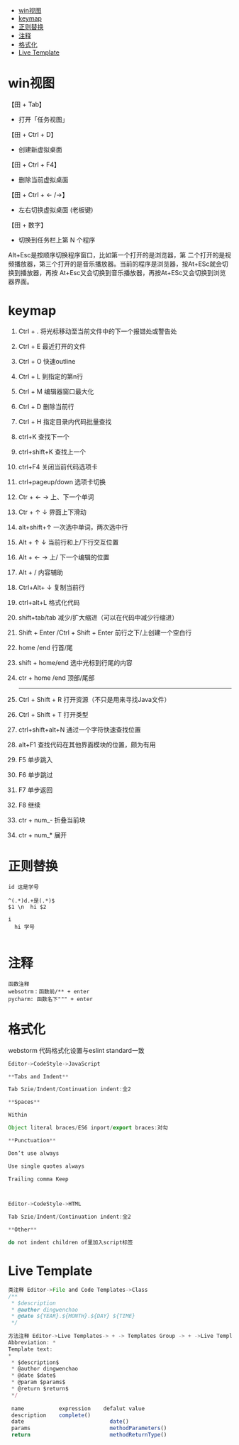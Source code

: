- [ win视图](#head1)
- [ keymap](#head2)
- [ 正则替换](#head3)
- [ 注释](#head4)
- [ 格式化](#head5)
- [Live Template](#head6)
# <span id="head1"> win视图</span>

【田 + Tab】

- 打开「任务视图」

【田 + Ctrl + D】

- 创建新虚拟桌面

【田 + Ctrl + F4】

- 删除当前虚拟桌面

【田 + Ctrl + ← /→】

- 左右切换虚拟桌面 (老板键)





【田 + 数字】

- 切换到任务栏上第 N 个程序

AIt+Esc是按顺序切换程序窗口，比如第一个打开的是浏览器，第
二个打开的是视频播放器，第三个打开的是音乐播放器。当前的程序是浏览器，按At+ESc就会切换到播放器，再按
At+Esc又会切换到音乐播放器，再按At+ESc又会切换到浏览器界面。

# <span id="head2"> keymap</span>

1. Ctrl + .                                                        将光标移动至当前文件中的下一个报错处或警告处

2. Ctrl + E                                                       最近打开的文件

3. Ctrl + O                                                       快速outline

4. Ctrl + L                                                        到指定的第n行

5. Ctrl + M                                                      编辑器窗口最大化

6. Ctrl + D                                                       删除当前行

7. Ctrl + H                                                       指定目录内代码批量查找

8. ctrl+K                                                       	查找下一个

9. ctrl+shift+K	                                             查找上一个

10. ctrl+F4	                                                     关闭当前代码选项卡

11. ctrl+pageup/down                                     选项卡切换

12. Ctr + ← →                                                   上、下一个单词

13. Ctr + ↑ ↓                                                        界面上下滑动

14. alt+shift+↑     	                                           一次选中单词，两次选中行

15. Alt + ↑ ↓                                                         当前行和上/下行交互位置

16. Alt + ← →                                                     上/ 下一个编辑的位置

17. Alt + /                                                             内容辅助

18. Ctrl+Alt+ ↓                                                     复制当前行

19. ctrl+alt+L	                                                   格式化代码

20. shift+tab/tab	                                            减少/扩大缩进（可以在代码中减少行缩进）

21. Shift + Enter /Ctrl + Shift + Enter               前行之下/上创建一个空白行

22. home /end                                                    行首/尾

23. shift + home/end                                          选中光标到行尾的内容

24. ctr + home /end                                           顶部/尾部

    --------------------------------------------------

25. Ctrl + Shift + R    打开资源（不只是用来寻找Java文件）

26. Ctrl + Shift + T    打开类型

27. ctrl+shift+alt+N	通过一个字符快速查找位置

28. alt+F1	查找代码在其他界面模块的位置，颇为有用

29. F5	单步跳入

30. F6	单步跳过

31. F7	单步返回

32. F8	继续

33. ctr + num_- 折叠当前块

34. ctr + num_* 展开



# <span id="head3"> 正则替换</span>

```
id 这是学号

^(.*)d.+是(.*)$
$1 \n  hi $2

i 
  hi 学号
  

```



# <span id="head4"> 注释</span>

```
函数注释
websotrm：函数前/** + enter
pycharm: 函数名下""" + enter
```



# <span id="head5"> 格式化</span>

webstorm 代码格式化设置与eslint standard一致

```js
Editor->CodeStyle->JavaScript

**Tabs and Indent**

Tab Szie/Indent/Continuation indent:全2

**Spaces** 

Within

Object literal braces/ES6 inport/export braces:对勾

**Punctuation**

Don’t use always

Use single quotes always

Trailing comma Keep



Editor->CodeStyle->HTML

Tab Szie/Indent/Continuation indent:全2

**Other**

do not indent children of里加入script标签
```

# <span id="head6">Live Template</span>

```js
类注释 Editor->File and Code Templates->Class
/**
 * $description
 * @author dingwenchao
 * @date ${YEAR}.${MONTH}.${DAY} ${TIME}
 */
 
方法注释 Editor->Live Templates-> + -> Templates Group -> + ->Live Templates
Abbreviation: * 
Template text:
*
 * $description$
 * @author dingwenchao
 * @date $date$
 * @param $params$ 
 * @return $return$
 */
 
 name           expression    defalut value
 description    complete()
 date           				date()
 params							methodParameters()
 return         				methodReturnType()
 
```





